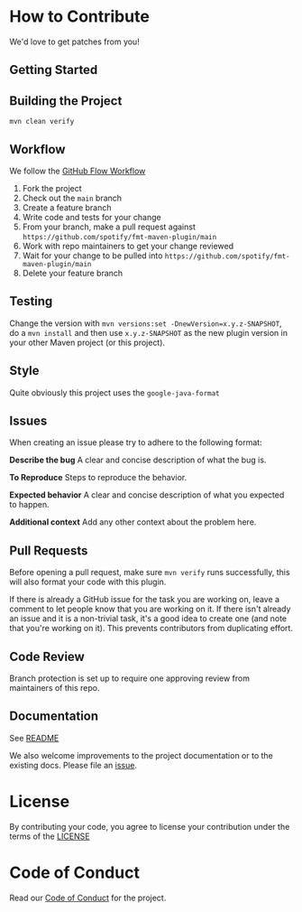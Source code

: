 # How to Contribute

We'd love to get patches from you!

## Getting Started

## Building the Project

`mvn clean verify`

## Workflow

We follow the [GitHub Flow Workflow](https://guides.github.com/introduction/flow/)

1.  Fork the project 
1.  Check out the `main` branch 
1.  Create a feature branch
1.  Write code and tests for your change 
1.  From your branch, make a pull request against `https://github.com/spotify/fmt-maven-plugin/main` 
1.  Work with repo maintainers to get your change reviewed 
1.  Wait for your change to be pulled into `https://github.com/spotify/fmt-maven-plugin/main`
1.  Delete your feature branch

## Testing

Change the version with `mvn versions:set -DnewVersion=x.y.z-SNAPSHOT`, do a `mvn install` and then use `x.y.z-SNAPSHOT` as the new plugin version in your other Maven project (or this project).

## Style

Quite obviously this project uses the `google-java-format`

## Issues

When creating an issue please try to adhere to the following format:

**Describe the bug**
A clear and concise description of what the bug is.

**To Reproduce**
Steps to reproduce the behavior.

**Expected behavior**
A clear and concise description of what you expected to happen.

**Additional context**
Add any other context about the problem here.


## Pull Requests

Before opening a pull request, make sure `mvn verify`  runs successfully, this will also format your code with this plugin.

If there is already a GitHub issue for the task you are working on, leave a comment to let people know that you are working on it. If there isn't already an issue and it is a non-trivial task, it's a good idea to create one (and note that you're working on it). This prevents contributors from duplicating effort.

## Code Review

Branch protection is set up to require one approving review from maintainers of this repo. 

## Documentation

See [README](README.md)

We also welcome improvements to the project documentation or to the existing
docs. Please file an [issue](https://$REPOURL/issues/New).

# License 

By contributing your code, you agree to license your contribution under the 
terms of the [LICENSE](https://$LINKTOLICENSEFILE)

# Code of Conduct

Read our [Code of Conduct](CODE_OF_CONDUCT.md) for the project.
